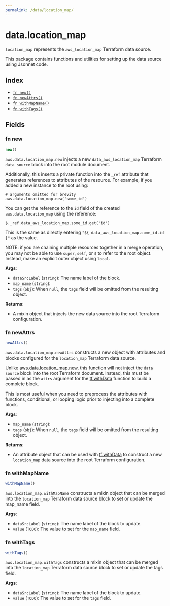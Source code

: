 ```yaml
---
permalink: /data/location_map/
---
```


# data.location_map

`location_map` represents the `aws_location_map` Terraform data source.



This package contains functions and utilities for setting up the data source using Jsonnet code.


## Index

* [`fn new()`](#fn-new)
* [`fn newAttrs()`](#fn-newattrs)
* [`fn withMapName()`](#fn-withmapname)
* [`fn withTags()`](#fn-withtags)

## Fields

### fn new

```ts
new()
```


`aws.data.location_map.new` injects a new `data_aws_location_map` Terraform `data source`
block into the root module document.

Additionally, this inserts a private function into the `_ref` attribute that generates references to attributes of the
resource. For example, if you added a new instance to the root using:

    # arguments omitted for brevity
    aws.data.location_map.new('some_id')

You can get the reference to the `id` field of the created `aws.data.location_map` using the reference:

    $._ref.data_aws_location_map.some_id.get('id')

This is the same as directly entering `"${ data_aws_location_map.some_id.id }"` as the value.

NOTE: if you are chaining multiple resources together in a merge operation, you may not be able to use `super`, `self`,
or `$` to refer to the root object. Instead, make an explicit outer object using `local`.

**Args**:
  - `dataSrcLabel` (`string`): The name label of the block.
  - `map_name` (`string`): 
  - `tags` (`obj`):  When `null`, the `tags` field will be omitted from the resulting object.

**Returns**:
- A mixin object that injects the new data source into the root Terraform configuration.


### fn newAttrs

```ts
newAttrs()
```


`aws.data.location_map.newAttrs` constructs a new object with attributes and blocks configured for the `location_map`
Terraform data source.

Unlike [aws.data.location_map.new](#fn-locationmapnew), this function will not inject the `data source`
block into the root Terraform document. Instead, this must be passed in as the `attrs` argument for the
[tf.withData](https://github.com/tf-libsonnet/core/tree/main/docs#fn-withdata) function to build a complete block.

This is most useful when you need to preprocess the attributes with functions, conditional, or looping logic prior to
injecting into a complete block.

**Args**:
  - `map_name` (`string`): 
  - `tags` (`obj`):  When `null`, the `tags` field will be omitted from the resulting object.

**Returns**:
  - An attribute object that can be used with [tf.withData](https://github.com/tf-libsonnet/core/tree/main/docs#fn-withdata) to construct a new `location_map` data source into the root Terraform configuration.


### fn withMapName

```ts
withMapName()
```

`aws.location_map.withMapName` constructs a mixin object that can be merged into the `location_map`
Terraform data source block to set or update the map_name field.



**Args**:
  - `dataSrcLabel` (`string`): The name label of the block to update.
  - `value` (`TODO`): The value to set for the `map_name` field.


### fn withTags

```ts
withTags()
```

`aws.location_map.withTags` constructs a mixin object that can be merged into the `location_map`
Terraform data source block to set or update the tags field.



**Args**:
  - `dataSrcLabel` (`string`): The name label of the block to update.
  - `value` (`TODO`): The value to set for the `tags` field.
